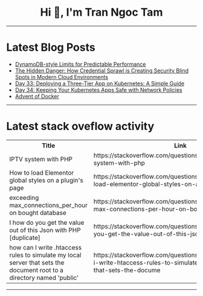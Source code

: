 <h1 align="center">Hi 👋, I'm Tran Ngoc Tam</h1>

---

# Latest Blog Posts 
<!-- BLOG-POST-LIST:START -->
- [DynamoDB-style Limits for Predictable Performance](https://dev.to/aws-heroes/dynamodb-style-limits-for-predictable-performance-56b8)
- [The Hidden Danger: How Credential Sprawl is Creating Security Blind Spots in Modern Cloud Environments](https://dev.to/nolunchbreaks_22/the-hidden-danger-how-credential-sprawl-is-creating-security-blind-spots-in-modern-cloud-3bgk)
- [Day 33: Deploying a Three-Tier App on Kubernetes: A Simple Guide](https://dev.to/arbythecoder/day-33-deploying-a-three-tier-app-on-kubernetes-a-simple-guide-nbm)
- [Day 34: Keeping Your Kubernetes Apps Safe with Network Policies](https://dev.to/arbythecoder/day-34-keeping-your-kubernetes-apps-safe-with-network-policies-43c0)
- [Advent of Docker](https://dev.to/jremsza/advent-of-docker-1d93)
<!-- BLOG-POST-LIST:END -->

---

# Latest stack oveflow activity
<table>
  <tr><th>Title</th><th>Link</th></tr>
  <!-- STACKOVERFLOW:START --><tr><td>IPTV system with PHP</td><td>https://stackoverflow.com/questions/79269809/iptv-system-with-php</td></tr><tr><td>How to load Elementor global styles on a plugin&#39;s page</td><td>https://stackoverflow.com/questions/79269755/how-to-load-elementor-global-styles-on-a-plugins-page</td></tr><tr><td>exceeding max_connections_per_hour on bought database</td><td>https://stackoverflow.com/questions/79269709/exceeding-max-connections-per-hour-on-bought-database</td></tr><tr><td>I how do you get the value out of this Json with PHP [duplicate]</td><td>https://stackoverflow.com/questions/79269669/i-how-do-you-get-the-value-out-of-this-json-with-php</td></tr><tr><td>how can I write .htaccess rules to simulate my local server that sets the document root to a directory named &#39;public&#39;</td><td>https://stackoverflow.com/questions/79269084/how-can-i-write-htaccess-rules-to-simulate-my-local-server-that-sets-the-docume</td></tr><!-- STACKOVERFLOW:END -->
</table>

---


